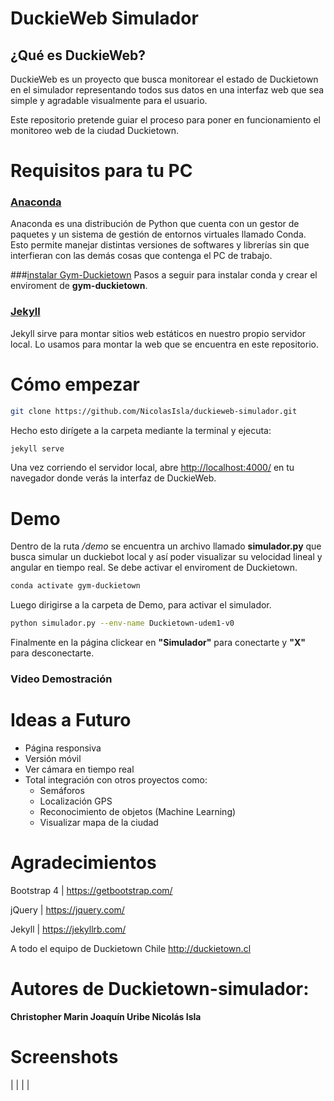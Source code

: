 # DuckieWeb Simulador

## ¿Qué es DuckieWeb?
DuckieWeb es un proyecto que busca monitorear el estado de Duckietown en el simulador representando todos sus datos en una interfaz web que sea simple y agradable visualmente para el usuario.

Este repositorio pretende guiar el proceso para poner en funcionamiento el monitoreo web de la ciudad Duckietown.

# Requisitos para tu PC

### [Anaconda](https://www.anaconda.com/products/individual#windows)
Anaconda es una distribución de Python que cuenta con un gestor de paquetes y un
sistema de gestión de entornos virtuales llamado Conda. Esto permite manejar distintas
versiones de softwares y librerías sin que interfieran con las demás cosas que contenga el PC de trabajo.

###[instalar Gym-Duckietown](https://www.yumpu.com/en/document/read/65121377/guia-instalacion-duckietown)
Pasos a seguir para instalar conda y crear el enviroment de **gym-duckietown**.

### [Jekyll](https://jekyllrb.com/docs/installation/)
Jekyll sirve para montar sitios web estáticos en nuestro propio servidor local. Lo usamos para montar la web que se encuentra en este repositorio.

# Cómo empezar
```bash
git clone https://github.com/NicolasIsla/duckieweb-simulador.git
```

Hecho esto dirígete a la carpeta mediante la terminal y ejecuta:

```bash
jekyll serve
```

Una vez corriendo el servidor local, abre [http://localhost:4000/](http://localhost:4000/) en tu navegador donde verás la interfaz de DuckieWeb.

# Demo

Dentro de la ruta */demo* se encuentra un archivo llamado **simulador.py** que busca simular un duckiebot local y así poder visualizar su velocidad lineal y angular en tiempo real.
Se debe activar el enviroment de Duckietown.
```bash
conda activate gym-duckietown
``` 
Luego dirigirse a la carpeta de Demo, para activar el simulador.
```bash
python simulador.py --env-name Duckietown-udem1-v0
```
Finalmente en la página clickear en **"Simulador"** para conectarte y **"X"** para desconectarte.

### Video Demostración


# Ideas a Futuro

- Página responsiva
- Versión móvil
- Ver cámara en tiempo real
- Total integración con otros proyectos como:
	* Semáforos
	* Localización GPS
	* Reconocimiento de objetos (Machine Learning)
	* Visualizar mapa de la ciudad

# Agradecimientos

Bootstrap 4 | https://getbootstrap.com/

jQuery | https://jquery.com/

Jekyll | https://jekyllrb.com/

A todo el equipo de Duckietown Chile
http://duckietown.cl


# Autores de Duckietown-simulador:
**Christopher Marin
Joaquín Uribe
Nicolás Isla**






# Screenshots
|   |   |   |


